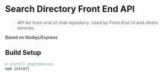 # Search Directory Front End API

> API for front-end of chat repository. Used by Front-End UI and others sources.

Based on Nodejs/Express

## Build Setup

``` bash
# install dependencies
npm install
```
